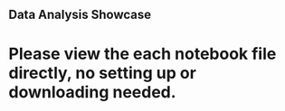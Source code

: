 ## Data Analysis Showcase

# Please view the each notebook file directly, no setting up or downloading needed.
